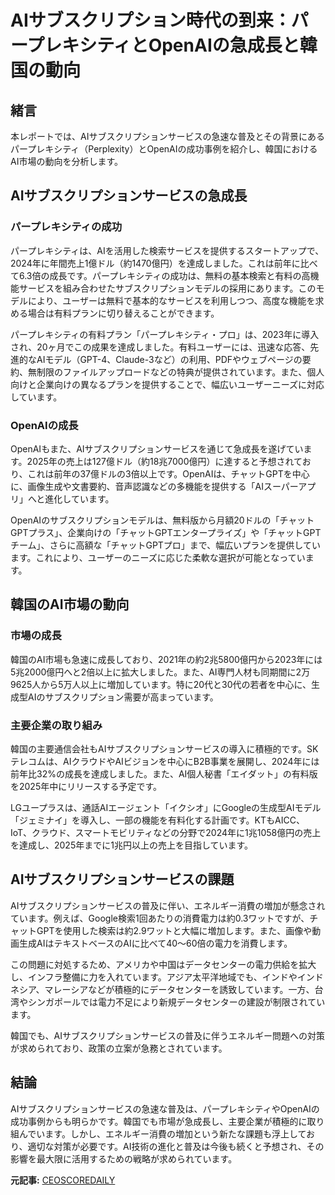 # AIサブスクリプション時代の到来：パープレキシティとOpenAIの急成長と韓国の動向

## 緒言

本レポートでは、AIサブスクリプションサービスの急速な普及とその背景にあるパープレキシティ（Perplexity）とOpenAIの成功事例を紹介し、韓国におけるAI市場の動向を分析します。

## AIサブスクリプションサービスの急成長

### パープレキシティの成功

パープレキシティは、AIを活用した検索サービスを提供するスタートアップで、2024年に年間売上1億ドル（約1470億円）を達成しました。これは前年に比べて6.3倍の成長です。パープレキシティの成功は、無料の基本検索と有料の高機能サービスを組み合わせたサブスクリプションモデルの採用にあります。このモデルにより、ユーザーは無料で基本的なサービスを利用しつつ、高度な機能を求める場合は有料プランに切り替えることができます。

パープレキシティの有料プラン「パープレキシティ・プロ」は、2023年に導入され、20ヶ月でこの成果を達成しました。有料ユーザーには、迅速な応答、先進的なAIモデル（GPT-4、Claude-3など）の利用、PDFやウェブページの要約、無制限のファイルアップロードなどの特典が提供されています。また、個人向けと企業向けの異なるプランを提供することで、幅広いユーザーニーズに対応しています。

### OpenAIの成長

OpenAIもまた、AIサブスクリプションサービスを通じて急成長を遂げています。2025年の売上は127億ドル（約18兆7000億円）に達すると予想されており、これは前年の37億ドルの3倍以上です。OpenAIは、チャットGPTを中心に、画像生成や文書要約、音声認識などの多機能を提供する「AIスーパーアプリ」へと進化しています。

OpenAIのサブスクリプションモデルは、無料版から月額20ドルの「チャットGPTプラス」、企業向けの「チャットGPTエンタープライズ」や「チャットGPTチーム」、さらに高額な「チャットGPTプロ」まで、幅広いプランを提供しています。これにより、ユーザーのニーズに応じた柔軟な選択が可能となっています。

## 韓国のAI市場の動向

### 市場の成長

韓国のAI市場も急速に成長しており、2021年の約2兆5800億円から2023年には5兆2000億円へと2倍以上に拡大しました。また、AI専門人材も同期間に2万9625人から5万人以上に増加しています。特に20代と30代の若者を中心に、生成型AIのサブスクリプション需要が高まっています。

### 主要企業の取り組み

韓国の主要通信会社もAIサブスクリプションサービスの導入に積極的です。SKテレコムは、AIクラウドやAIビジョンを中心にB2B事業を展開し、2024年には前年比32%の成長を達成しました。また、AI個人秘書「エイダット」の有料版を2025年中にリリースする予定です。

LGユープラスは、通話AIエージェント「イクシオ」にGoogleの生成型AIモデル「ジェミナイ」を導入し、一部の機能を有料化する計画です。KTもAICC、IoT、クラウド、スマートモビリティなどの分野で2024年に1兆1058億円の売上を達成し、2025年までに1兆円以上の売上を目指しています。

## AIサブスクリプションサービスの課題

AIサブスクリプションサービスの普及に伴い、エネルギー消費の増加が懸念されています。例えば、Google検索1回あたりの消費電力は約0.3ワットですが、チャットGPTを使用した検索は約2.9ワットと大幅に増加します。また、画像や動画生成AIはテキストベースのAIに比べて40～60倍の電力を消費します。

この問題に対処するため、アメリカや中国はデータセンターの電力供給を拡大し、インフラ整備に力を入れています。アジア太平洋地域でも、インドやインドネシア、マレーシアなどが積極的にデータセンターを誘致しています。一方、台湾やシンガポールでは電力不足により新規データセンターの建設が制限されています。

韓国でも、AIサブスクリプションサービスの普及に伴うエネルギー問題への対策が求められており、政策の立案が急務とされています。

## 結論

AIサブスクリプションサービスの急速な普及は、パープレキシティやOpenAIの成功事例からも明らかです。韓国でも市場が急成長し、主要企業が積極的に取り組んでいます。しかし、エネルギー消費の増加という新たな課題も浮上しており、適切な対策が必要です。AI技術の進化と普及は今後も続くと予想され、その影響を最大限に活用するための戦略が求められています。

**元記事:** [CEOSCOREDAILY](https://m.ceoscoredaily.com/page/view/2025032816381861687)